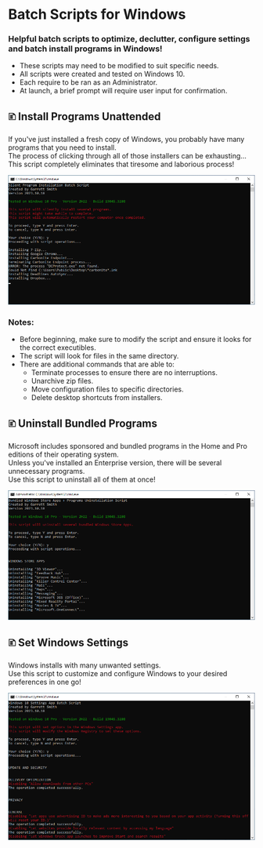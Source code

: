 # Batch Scripts for Windows
### Helpful batch scripts to optimize, declutter, configure settings and batch install programs in Windows!

* These scripts may need to be modified to suit specific needs.
* All scripts were created and tested on Windows 10.
* Each require to be ran as an Administrator.
* At launch, a brief prompt will require user input for confirmation.

## 🗈 Install Programs Unattended
If you've just installed a fresh copy of Windows, you probably have many programs that you need to install.<br>
The process of clicking through all of those installers can be exhausting...<br>
This script completely eliminates that tiresome and laborious process!

<img src="https://raw.githubusercontent.com/MrGarrettSmith/Batch-Scripts-for-Windows/main/_Screenshots/Install%20Programs%20Unattended.png" alt="" width="800"/><br>
### Notes:<br>
* Before beginning, make sure to modify the script and ensure it looks for the correct executibles.
* The script will look for files in the same directory.
* There are additional commands that are able to:
  * Terminate processes to ensure there are no interruptions.
  * Unarchive zip files.
  * Move configuration files to specific directories.
  * Delete desktop shortcuts from installers.

## 🗈 Uninstall Bundled Programs
Microsoft includes sponsored and bundled programs in the Home and Pro editions of their operating system.<br>
Unless you've installed an Enterprise version, there will be several unnecessary programs.<br>
Use this script to uninstall all of them at once!

<img src="https://raw.githubusercontent.com/MrGarrettSmith/Batch-Scripts-for-Windows/main/_Screenshots/Uninstall%20Bundled%20Programs.png" alt="" width="800"/>

## 🗈 Set Windows Settings
Windows installs with many unwanted settings.<br>
Use this script to customize and configure Windows to your desired preferences in one go!

<img src="https://raw.githubusercontent.com/MrGarrettSmith/Batch-Scripts-for-Windows/main/_Screenshots/Set%20Windows%20Settings.png" alt="" width="800"/>
